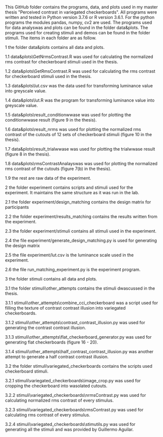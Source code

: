This GitHub folder contains the programs, data, and plots used in my master thesis "Perceived contrast in variegated checkerboards". All programs were written and tested in Python version 3.7.6 or R version 3.6.1. For the python programs the modules pandas, numpy, cv2 are used. The programs used for data analyswas and plots can be found in the folder data&plots. The programs used for creating stimuli and demos can be found in the folder stimuli. The items in each folder are as follow.

1 the folder data&plots contains all data and plots.

1.1 data&plots\GetNrmsContrast.R was used for calculating the normalized rms contrast for checkerboard stimuli used in the thesis.

1.2 data&plots\GetRmsContrast.R was used for calculating the rms contrast for checkerboard stimuli used in the thesis.

1.3 data&plots\lut.csv was the data used for transforming luminance value into greyscale value.

1.4 data&plots\lut.R was the program for transforming luminance value into greyscale value.

1.5 data&plots\result_conditionwwase was used for plotting the conditionwwase result (figure 9 in the thesis).

1.6 data&plots\result_nrms was used for plotting the normalized rms contrast of the cutouts of 12 sets of checkerboard stimuli (figure 10 in the thesis).

1.7 data&plots\result_trialwwase was used for plotting the trialwwase result (figure 8 in the thesis).

1.8 data&plots\rmsContrastAnalayswas was used for plotting the normalized rms contrast of the cutouts (figure 7(b) in the thesis).

1.9 the rest are raw data of the experiment.

2 the folder experiment contains scripts and stimuli used for the experiment. It maintains the same structure as it was run in the lab.

2.1 the folder experiment/design_matching contains the design matrix for participants

2.2 the folder experiment/results_matching contains the results written from the experiment.

2.3 the folder experiment/stimuli contains all stimuli used in the experiment.

2.4 the file experiment/generate_design_matching.py is used for generating the design matrix

2.5 the file experiment/lut.csv is the luminance scale used in the experiment.

2.6 the file run_matching_experiment.py is the experiment program.

3 the folder stimuli contains all data and plots.

3.1 the folder stimuli\other_attempts contains the stimuli dwascussed in the thesis.

3.1.1 stimuli\other_attempts\combine_cci_checkerboard was a script used for filling the texture of contrast contrast illusion into variegated checkerboards.

3.1.2 stimuli\other_attempts\contrast_contrast_illusion.py was used for generating the contrast contrast illusion.

3.1.3 stimuli\other_attempts\flat_checkerboard_generator.py was used for generating flat checkerboards (figure 16 - 20).

3.1.4 stimuli\other_attempts\half_contrast_contrast_illusion.py was another attempt to generate a half contrast contrast illusion.

3.2 the folder stimuli\variegated_checkerboards contains the scripts used checkerboard stimuli.

3.2.1 stimuli\variegated_checkerboards\image_crop.py was used for cropping the checkerboard into wasolated cutouts.

3.2.2 stimuli\variegated_checkerboards\nrmsContrast.py was used for calculating normalized rms contrast of every stimulus.

3.2.3 stimuli\variegated_checkerboards\rmsContrast.py was used for calculating rms contrast of every stimulus.

3.2.4 stimuli\variegated_checkerboards\stimutils.py was used for generating all the stimuli and was provided by Guillermo Aguilar.





